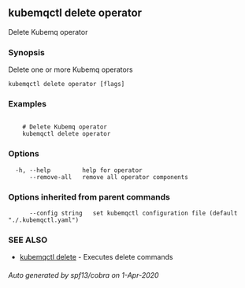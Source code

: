 ## kubemqctl delete operator

Delete Kubemq operator

### Synopsis

Delete one or more Kubemq operators

```
kubemqctl delete operator [flags]
```

### Examples

```

	# Delete Kubemq operator 
	kubemqctl delete operator  

```

### Options

```
  -h, --help         help for operator
      --remove-all   remove all operator components
```

### Options inherited from parent commands

```
      --config string   set kubemqctl configuration file (default "./.kubemqctl.yaml")
```

### SEE ALSO

* [kubemqctl delete](kubemqctl_delete.md)	 - Executes delete commands

###### Auto generated by spf13/cobra on 1-Apr-2020

